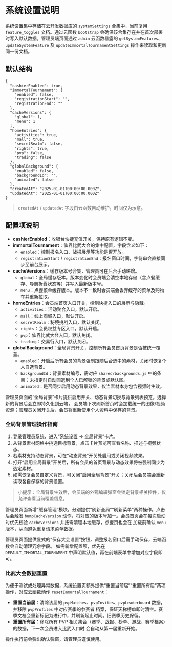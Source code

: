 # 系统设置说明

系统设置集中存储在云开发数据库的 `systemSettings` 合集中，当前复用 `feature_toggles` 文档。通过云函数 `bootstrap`
会确保该合集存在并在首次部署时写入默认数据。管理员端页面通过 `admin` 云函数暴露的 `getSystemFeatures`、
`updateSystemFeature` 及 `updateImmortalTournamentSettings` 操作来读取和更新同一份文档。

## 默认结构

```jsonc
{
  "cashierEnabled": true,
  "immortalTournament": {
    "enabled": false,
    "registrationStart": "",
    "registrationEnd": ""
  },
  "cacheVersions": {
    "global": 1,
    "menu": 1
  },
  "homeEntries": {
    "activities": true,
    "mall": true,
    "secretRealm": false,
    "rights": true,
    "pvp": false,
    "trading": false
  },
  "globalBackground": {
    "enabled": false,
    "backgroundId": "",
    "animated": false
  },
  "createdAt": "2025-01-01T00:00:00.000Z",
  "updatedAt": "2025-01-01T00:00:00.000Z"
}
```

> `createdAt` / `updatedAt` 字段由云函数自动维护，时间仅为示意。

## 配置项说明

- **cashierEnabled**：收银台快捷充值开关，保持原有逻辑不变。
- **immortalTournament**：仙界比武大会的集中配置，字段含义如下：
  - `enabled`：控制报名入口、战报展示等功能是否开放。
  - `registrationStart` / `registrationEnd`：报名窗口时间，字符串会直接同步至前台展示。
- **cacheVersions**：缓存版本号合集，管理员可在后台手动递增。
  - `global`：全局缓存版本。版本变化时会员端会清空本地存储（含点餐缓存、导航折叠状态等）并写入最新版本号。
  - `menu`：点餐菜单缓存版本。版本不一致时会员端会丢弃缓存的菜单及购物车并重新拉取。
- **homeEntries**：会员端首页入口开关，控制快捷入口的展示与隐藏。
  - `activities`：活动聚合入口，默认开启。
  - `mall`：线上商城入口，默认开启。
  - `secretRealm`：秘境挑战入口，默认关闭。
  - `rights`：会员权益专区入口，默认开启。
  - `pvp`：仙界比武大会入口，默认关闭。
  - `trading`：交易行入口，默认关闭。
- **globalBackground**：全局背景开关，控制所有会员首页背景是否被统一覆盖。
  - `enabled`：开启后所有会员的背景强制跟随后台选中的素材，关闭时恢复个人自选背景。
  - `backgroundId`：背景素材编号，需对应 `shared/backgrounds.js` 中的条目；未指定时自动回退到个人已解锁的背景或默认图。
  - `animated`：是否同步启用动态背景效果，仅当素材本身包含视频时生效。

管理员页面的“全局背景”卡片提供启用开关、动态背景切换与背景列表预览。选择新的背景后会立即持久化到云端，
会员端下次刷新首页时会加载统一的图像/视频资源；管理员关闭开关后，会员将重新使用个人资料中保存的背景。

### 全局背景管理操作指南

1. 登录管理员系统，进入“系统设置 → 全局背景”卡片。
2. 从背景素材网格中挑选目标背景，点击卡片预览可查看名称、描述与视频状态。
3. 若素材支持动态背景，可在“动态背景”开关处启用或关闭视频效果。
4. 打开“启用全局背景”开关后，所有会员的首页背景与动态效果将被强制同步为选定素材。
5. 如需恢复会员自定义背景，可关闭“启用全局背景”开关；关闭后会员端会重新读取各自保存的背景设置。

> 小提示：全局背景生效后，会员端的外观编辑弹窗会锁定背景相关控件，仅允许查看当前覆盖信息。

管理员页面新增“缓存管理”模块，分别提供“刷新全局”“刷新菜单”两种操作。点击后会触发 `bumpCacheVersion`
动作，将对应的版本号加一。会员首页会在每次启动时优先校验 `cacheVersions` 并按需清理本地缓存，点餐页也会在
加载前确认 `menu` 版本，从而避免重复请求菜单数据。

管理员页面提供显式的“保存大会设置”按钮，调整报名窗口后需手动保存，云端函数会自动清理冗余字段。
如需新增配置项，优先在 `DEFAULT_IMMORTAL_TOURNAMENT` 中声明默认值，再在前端表单中增加对应字段即可。

### 比武大会数据重置

为便于测试或处理异常数据，系统设置页额外提供“重置当前届”“重置所有届”两项操作，对应云函数动作
`resetImmortalTournament`：

- **重置当前届**：清除该届的 `pvpMatches`、`pvpInvites`、`pvpLeaderboard` 数据，并移除 `pvpProfiles` 中对应赛季的参赛者
  档案，保证天梯榜单即时清空。赛季文档会重新标记为进行中，并刷新起止时间。旧赛季历史保留。
- **重置所有届**：移除所有 PVP 相关集合（赛季、战报、榜单、邀战、赛季档案）的数据，下一次会员进入比武入口时
  会自动从第一届重新开始。

操作执行前会弹出确认弹窗，请管理员谨慎使用。
